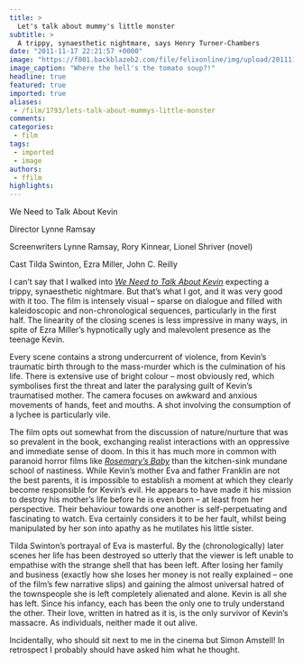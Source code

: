 ```yaml
---
title: >
  Let's talk about mummy's little monster
subtitle: >
  A trippy, synaesthetic nightmare, says Henry Turner-Chambers
date: "2011-11-17 22:21:57 +0000"
image: "https://f001.backblazeb2.com/file/felixonline/img/upload/201111172221-pk1811-we-need-to-talk-about-kev-007.jpg"
image_caption: "Where the hell's the tomato soup?!"
headline: true
featured: true
imported: true
aliases:
 - /film/1793/lets-talk-about-mummys-little-monster
comments:
categories:
 - film
tags:
 - imported
 - image
authors:
 - ffilm
highlights:
---
```


We Need to Talk About Kevin

Director Lynne Ramsay

Screenwriters Lynne Ramsay, Rory Kinnear, Lionel Shriver (novel)

Cast Tilda Swinton, Ezra Miller, John C. Reilly

I can’t say that I walked into [_We Need to Talk About Kevin_](http://www.youtube.com/watch?v=ZLRgAe2jLaw) expecting a trippy, synaesthetic nightmare. But that’s what I got, and it was very good with it too. The film is intensely visual – sparse on dialogue and filled with kaleidoscopic and non-chronological sequences, particularly in the first half. The linearity of the closing scenes is less impressive in many ways, in spite of Ezra Miller’s hypnotically ugly and malevolent presence as the teenage Kevin.

Every scene contains a strong undercurrent of violence, from Kevin’s traumatic birth through to the mass-murder which is the culmination of his life. There is extensive use of bright colour – most obviously red, which symbolises first the threat and later the paralysing guilt of Kevin’s traumatised mother. The camera focuses on awkward and anxious movements of hands, feet and mouths. A shot involving the consumption of a lychee is particularly vile.

The film opts out somewhat from the discussion of nature/nurture that was so prevalent in the book, exchanging realist interactions with an oppressive and immediate sense of doom. In this it has much more in common with paranoid horror films like [_Rosemary’s Baby_](http://www.youtube.com/watch?v=Ogfqfnt2Aaw) than the kitchen-sink mundane school of nastiness. While Kevin’s mother Eva and father Franklin are not the best parents, it is impossible to establish a moment at which they clearly become responsible for Kevin’s evil. He appears to have made it his mission to destroy his mother’s life before he is even born – at least from her perspective. Their behaviour towards one another is self-perpetuating and fascinating to watch. Eva certainly considers it to be her fault, whilst being manipulated by her son into apathy as he mutilates his little sister.

Tilda Swinton’s portrayal of Eva is masterful. By the (chronologically) later scenes her life has been destroyed so utterly that the viewer is left unable to empathise with the strange shell that has been left. After losing her family and business (exactly how she loses her money is not really explained – one of the film’s few narrative slips) and gaining the almost universal hatred of the townspeople she is left completely alienated and alone. Kevin is all she has left. Since his infancy, each has been the only one to truly understand the other. Their love, written in hatred as it is, is the only survivor of Kevin’s massacre. As individuals, neither made it out alive.

Incidentally, who should sit next to me in the cinema but Simon Amstell! In retrospect I probably should have asked him what he thought.
